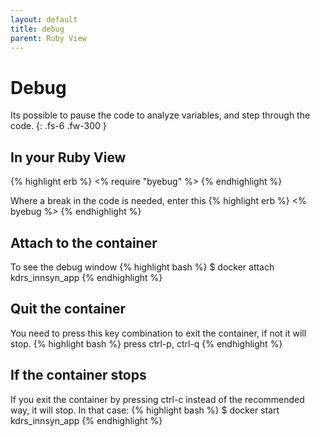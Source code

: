```yaml
---
layout: default
title: debug
parent: Ruby View
---
```


# Debug
Its possible to pause the code to analyze variables, and step through the code.
{: .fs-6 .fw-300 }

## In your Ruby View
{% highlight erb %}
<% require "byebug" %>
{% endhighlight %}

Where a break in the code is needed, enter this
{% highlight erb %}
<% byebug %>
{% endhighlight %}

## Attach to the container
To see the debug window
{% highlight bash %}
$ docker attach kdrs_innsyn_app
{% endhighlight %}

## Quit the container
You need to press this key combination to exit the container, if not it will stop.
{% highlight bash %}
press ctrl-p, ctrl-q
{% endhighlight %}

## If the container stops
If you exit the container by pressing ctrl-c instead of the recommended way, it will stop. In that case:
{% highlight bash %}
$ docker start kdrs_innsyn_app
{% endhighlight %}

